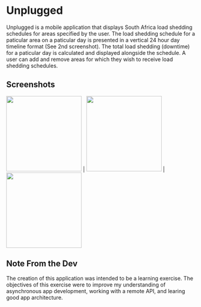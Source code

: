 # Unplugged
Unplugged is a mobile application that displays South Africa load shedding schedules for areas specified by the user. The load shedding schedule for a paticular area on a paticular day is presented in a vertical 24 hour day timeline format (See 2nd screenshot). The total load shedding (downtime) for a paticular day is calculated and displayed alongside the schedule. A user can add and remove areas for which they wish to receive load shedding schedules.

## Screenshots
<img src="https://github.com/Dale-Gathercole-P45/Unplugged/blob/3ca5bace1986a9bbf649f2d1e35c0b59d9f00bcf/screenshots/Dashboard_Screen.png" width="200"/> |
<img src="https://github.com/Dale-Gathercole-P45/Unplugged/blob/3ca5bace1986a9bbf649f2d1e35c0b59d9f00bcf/screenshots/Schedule_Screen.png" width="200"/> |
<img src="https://github.com/Dale-Gathercole-P45/Unplugged/blob/3ca5bace1986a9bbf649f2d1e35c0b59d9f00bcf/screenshots/FindAreas_Screen.png" width="200"/>

## Note From the Dev
The creation of this application was intended to be a learning exercise. The objectives of this exercise were to improve my understanding of asynchronous app development, working with a remote API, and learing good app architecture.
